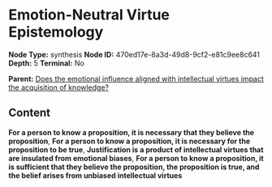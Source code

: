 # Emotion-Neutral Virtue Epistemology

**Node Type:** synthesis
**Node ID:** 470ed17e-8a3d-49d8-9cf2-e81c9ee8c641
**Depth:** 5
**Terminal:** No

**Parent:** [Does the emotional influence aligned with intellectual virtues impact the acquisition of knowledge?](does-the-emotional-influence-aligned-with-intellectual-virtues-impact-the-acquisition-of-knowledge-antithesis-361780e4-153e-4e95-afc6-1bcbbe9ff0cc.md)

## Content

**For a person to know a proposition, it is necessary that they believe the proposition**, **For a person to know a proposition, it is necessary for the proposition to be true**, **Justification is a product of intellectual virtues that are insulated from emotional biases**, **For a person to know a proposition, it is sufficient that they believe the proposition, the proposition is true, and the belief arises from unbiased intellectual virtues**
